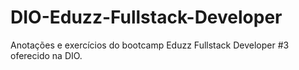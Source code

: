 # DIO-Eduzz-Fullstack-Developer
Anotações e exercícios do bootcamp Eduzz Fullstack Developer #3 oferecido na DIO.
